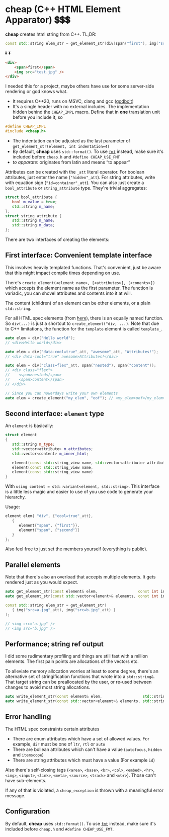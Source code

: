 # **cheap** (C++ HTML Element Apparator) :heavy_dollar_sign::heavy_dollar_sign::heavy_dollar_sign:

**cheap** creates html string from C++. TL;DR:
```c++
const std::string elem_str = get_element_str(div(span("first"), img("src=test.jpg"_att)));
```

:arrow_double_down: :arrow_double_down:

```html
<div>
    <span>first</span>
    <img src="test.jpg" />
</div>
```

I needed this for a project, maybe others have use for some server-side rendering or god knows what.

- It requires C++20, runs on MSVC, clang and gcc ([godbolt](https://godbolt.org/z/bcPjxG1Te))
- It's a single header with no external includes. The implementation hidden behind the `CHEAP_IMPL` macro. Define that in **one** translation unit before you include it, so
```c++
#define CHEAP_IMPL
#include <cheap.h>
```
- The indentation can be adjusted as the last parameter of `get_element_str(element, int indentation=4)`
- By default, **cheap** uses `std::format()`. To use [`fmt`](https://github.com/fmtlib/fmt) instead, make sure it's included before `cheap.h` and `#define CHEAP_USE_FMT`
- *to apparate*: originates from latin and means “to appear”

Attributes can be created with the `_att` literal operator. For boolean attributes, just enter the name (`"hidden"_att`). For string attributes, write with equation sign (`"id=container"_att`). You can also just create a `bool_attribute` or `string_attribute` type. They're trivial aggregates:
```c++
struct bool_attribute {
   bool m_value = true;
   std::string m_name;
};
struct string_attribute {
   std::string m_name;
   std::string m_data;
};
```

There are two interfaces of creating the elements:

## First interface: Convenient template interface
This involves heavily templated functions. That's convenient, just be aware that this might impact compile times depending on use.

There's `create_element(<element name>, [<attributes>], [<conents>])` which accepts the element name as the first parameter. The function is variadic, you can shovel attributes and contents into it at will.

The content (children) of an element can be other elements, or a plain `std::string`.

For all HTML spec elements (from [here](https://developer.mozilla.org/en-US/docs/Web/HTML/Element)), there is an equally named function. So `div(...)` is just a shortcut to `create_element("div, ...)`. Note that due to C++ limitations, the function for the `template` element is called `template_`.

```c++
auto elem = div("Hello world");
// <div>Hello world</div>

auto elem = div("data-cool=true"_att, "awesome"_att, "Attributes!");
// <div data-cool="true" awesome>Attributes!</div>

auto elem = div("class=flex"_att, span("nested"), span("content"));
// <div class="flex">
//    <span>nested</span>
//    <span>content</span>
// </div>

// Since you can nowerdays write your own elements
auto elem = create_element("my_elem", "oof"); // <my_elem>oof</my_elem>
```

## Second interface:  `element` type
An `element` is basically:
```c++
struct element
{
   std::string m_type;
   std::vector<attribute> m_attributes;
   std::vector<content> m_inner_html;

   element(const std::string_view name, std::vector<attribute> attributes, std::vector<content> inner_html)
   element(const std::string_view name,                                    std::vector<content> inner_html)
   element(const std::string_view name)
}
```

With `using content = std::variant<element, std::string>`. This interface is a little less magic and easier to use of you use code to generate your hierarchy.

Usage:
```c++
element elem{ "div", {"cool=true"_att},
   {
      element{"span", {"first"}},
      element{"span", {"second"}}
   }
};
```

Also feel free to just set the members yourself (everything is public).

## Parallel elements
Note that there's also an overload that accepts multiple elements. It gets rendered just as you would expect.
```c++
auto get_element_str(const element& elem,                  const int indentation = 4) -> std::string;
auto get_element_str(const std::vector<element>& elements, const int indentation = 4) -> std::string;
```

```c++
const std::string elem_str = get_element_str(
   { img("src=a.jpg"_att), img("src=b.jpg"_att) }
);

// <img src="a.jpg" />
// <img src="b.jpg" />
```

## Performance; string ref output
I did some rudimentary profiling and things are still fast with a million elements. The first pain points are allocations of the vectors etc.

To alleviate memory allocation worries at least to some degree, there's an alternative set of stringification functions that wrote into a `std::string&`. That target string can be preallocated by the user, or re-used between changes to avoid most string allocations.

```c++
auto write_element_str(const element& elem,                  std::string& output, const int indentation = 4) -> void;
auto write_element_str(const std::vector<element>& elements, std::string& output, const int indentation = 4) -> void;
```

## Error handling
The HTML spec constraints certain attributes
- There are enum attributes which have a set of allowed values. For example, `dir` must be one of `ltr`, `rtl` or `auto`
- There are bollean attributes which can't have a value (`autofocus`, `hidden` and `itemscope`)
- There are string attributes which must have a value (For example `id`)

Also there's self-closing tags (`<area>`, `<base>`, `<br>`, `<col>`, `<embed>`, `<hr>`, `<img>`, `<input>`, `<link>`, `<meta>`, `<source>`, `<track>` and `<wbr>`). Those can't have sub-elements.

If any of that is violated, a `cheap_exception` is thrown with a meaningful error message.

## Configuration
By default, **cheap** uses `std::format()`. To use [`fmt`](https://github.com/fmtlib/fmt) instead, make sure it's included before `cheap.h` and `#define CHEAP_USE_FMT`.
